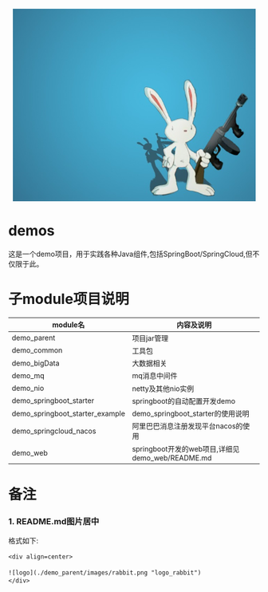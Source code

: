 <div align=center>

![logo](./demo_parent/images/rabbit.png "logo_rabbit")
</div>

# demos
这是一个demo项目，用于实践各种Java组件,包括SpringBoot/SpringCloud,但不仅限于此。
# 子module项目说明
|module名|内容及说明|
|---|----------|
|demo_parent|项目jar管理|
|demo_common|工具包|
|demo_bigData|大数据相关|
|demo_mq|mq消息中间件|
|demo_nio|netty及其他nio实例|
|demo_springboot_starter|springboot的自动配置开发demo|
|demo_springboot_starter_example|demo_springboot_starter的使用说明|
|demo_springcloud_nacos|阿里巴巴消息注册发现平台nacos的使用|
|demo_web|springboot开发的web项目,详细见demo_web/README.md|

# 备注
### 1. README.md图片居中
格式如下:
```text
<div align=center>

![logo](./demo_parent/images/rabbit.png "logo_rabbit")
</div>
```